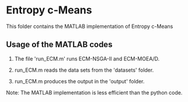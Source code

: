 # Entropy c-Means

This folder contains the MATLAB implementation of Entropy c-Means

## Usage of the MATLAB codes

1. The file 'run_ECM.m' runs ECM-NSGA-II and ECM-MOEA/D.

2. run_ECM.m reads the data sets from the 'datasets' folder.

3. run_ECM.m produces the output in the 'output' folder.

Note: The MATLAB implementation is less efficient than the python code.
